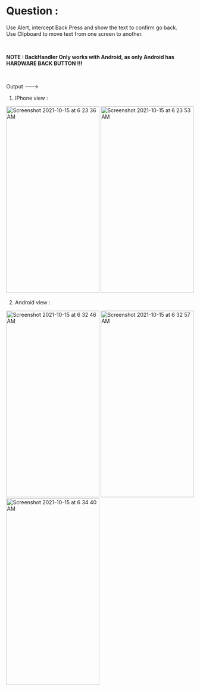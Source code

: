 # Question :

Use Alert, intercept Back Press and show the text to confirm go back.  
Use Clipboard to move text from one screen to another.

&nbsp;  

**NOTE : BackHandler Only works with Android, as only Android has HARDWARE BACK BUTTON !!!**

&nbsp;  

Output --->

1) IPhone view :

<img width="250" height="500" alt="Screenshot 2021-10-15 at 6 23 36 AM" src="https://user-images.githubusercontent.com/62723964/137417228-fa2a1a25-63f2-4da4-ac91-cef151cd29a0.png">  <img width="250" height="500" alt="Screenshot 2021-10-15 at 6 23 53 AM" src="https://user-images.githubusercontent.com/62723964/137417251-1b3f51a9-143f-42e3-880e-517898e7f5ad.png">



2) Android view :

<img width="250" height="500" alt="Screenshot 2021-10-15 at 6 32 46 AM" src="https://user-images.githubusercontent.com/62723964/137417287-b276474a-735c-479b-91c6-13043b18dc79.png">  <img width="250" height="500" alt="Screenshot 2021-10-15 at 6 32 57 AM" src="https://user-images.githubusercontent.com/62723964/137417301-ea8da56a-06e8-42a3-aea9-719ae105d486.png">  <img width="250" height="500" alt="Screenshot 2021-10-15 at 6 34 40 AM" src="https://user-images.githubusercontent.com/62723964/137417306-c92f5b50-6744-4397-88be-11248f3aea86.png">
